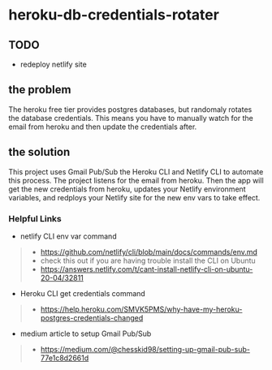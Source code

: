 # heroku-db-credentials-rotater

## TODO
- redeploy netlify site

## the problem
The heroku free tier provides postgres databases, but randomaly rotates the database credentials. This means you have to manually watch for the email from heroku and then update the credentials after.

## the solution
This project uses Gmail Pub/Sub the Heroku CLI and Netlify CLI to automate this process. The project listens for the email from heroku. Then the app will get the new credentials from heroku, updates your Netlify environment variables, and redploys your Netlify site for the new env vars to take effect. 

### Helpful Links
- netlify CLI env var command
> - https://github.com/netlify/cli/blob/main/docs/commands/env.md
> - check this out if you are having trouble install the CLI on Ubuntu
> - https://answers.netlify.com/t/cant-install-netlify-cli-on-ubuntu-20-04/32811
- Heroku CLI get credentials command 
> - https://help.heroku.com/SMVK5PMS/why-have-my-heroku-postgres-credentials-changed
- medium article to setup Gmail Pub/Sub
> - https://medium.com/@chesskid98/setting-up-gmail-pub-sub-77e1c8d2661d
